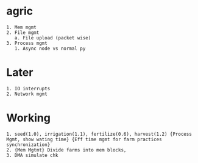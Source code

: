 # agric
    1. Mem mgmt
    2. File mgmt
       a. File upload (packet wise)
    3. Process mgmt
       1. Async node vs normal py

# Later
    1. IO interrupts
    2. Network mgmt

# Working
    1. seed(1.0), irrigation(1.1), fertilize(0.6), harvest(1.2) {Process Mgmt, show wating time} {Eff time mgmt for farm practices synchronization}
    2. {Mem Mgtmt} Divide farms into mem blocks,    
    3. DMA simulate chk